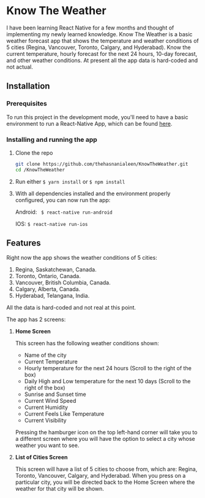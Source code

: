 # Know The Weather

I have been learning React Native for a few months and thought of implementing my newly learned knowledge. Know The Weather is a basic weather forecast app that shows the temperature and weather conditions of 5 cities (Regina, Vancouver, Toronto, Calgary, and Hyderabad). Know the current temperature, hourly forecast for the next 24 hours, 10-day forecast, and other weather conditions. At present all the app data is hard-coded and not actual.

## Installation
### Prerequisites

To run this project in the development mode, you'll need to have a basic environment to run a React-Native App, which can be found [here](https://facebook.github.io/react-native/docs/getting-started).

### Installing and running the app

1. Clone the repo
     ```bash
     git clone https://github.com/thehasnanialeen/KnowTheWeather.git
    cd /KnowTheWeather
    ```
2. Run either `$ yarn install` or `$ npm install`

3. With all dependencies installed and the environment properly configured, you can now run the app:

    Android: ` $ react-native run-android`

    IOS: `$ react-native run-ios`

## Features

Right  now the app shows the weather conditions of 5 cities:

1. Regina, Saskatchewan, Canada. 
2. Toronto, Ontario, Canada.
3. Vancouver, British Columbia, Canada.
4. Calgary, Alberta, Canada.
5. Hyderabad, Telangana, India.

All the data is hard-coded and not real at this point.

The app has 2 screens:

1. **Home Screen**

     This screen has the following weather conditions shown:
     - Name of the city
     - Current Temperature
     - Hourly temperature for the next 24 hours (Scroll to the right of the box)
     - Daily High and Low temperature for the next 10 days (Scroll to the right of the box)
     - Sunrise and Sunset time
     - Current Wind Speed
     - Current Humidity
     - Current Feels Like Temperature
     - Current Visibility

     Pressing the hamburger icon on the top left-hand corner will take you to a different screen where you will have the option to select a city whose weather you want to see.

2. **List of Cities Screen** 

     This screen will have a list of 5 cities to choose from, which are: Regina, Toronto, Vancouver, Calgary, and Hyderabad. 
     When you press on a particular city, you will be directed back to the Home Screen where the weather for that city will be shown.
